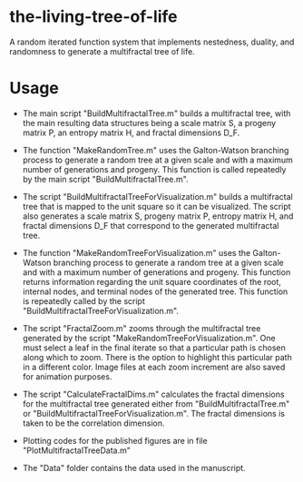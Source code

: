 # the-living-tree-of-life

A random iterated function system that implements nestedness, duality, and randomness to generate a multifractal tree of life.

# Usage

* The main script "BuildMultifractalTree.m" builds a multifractal tree, with the main resulting data structures being a scale matrix S, a progeny matrix P, an entropy matrix H, and fractal dimensions D_F.

* The function "MakeRandomTree.m" uses the Galton-Watson branching process to generate a random tree at a given scale and with a maximum number of generations and progeny. This function is called repeatedly by the main script "BuildMultifractalTree.m".

* The script "BuildMultifractalTreeForVisualization.m" builds a multifractal tree that is mapped to the unit square so it can be visualized. The script also generates a scale matrix S, progeny matrix P, entropy matrix H, and fractal dimensions D_F that correspond to the generated multifractal tree.

* The function "MakeRandomTreeForVisualization.m" uses the Galton-Watson branching process to generate a random tree at a given scale and with a maximum number of generations and progeny. This function returns information regarding the unit square coordinates of the root, internal nodes, and terminal nodes of the generated tree. This function is repeatedly called by the script "BuildMultifractalTreeForVisualization.m".

* The script "FractalZoom.m" zooms through the multifractal tree generated by the script "MakeRandomTreeForVisualization.m". One must select a leaf in the final iterate so that a particular path is chosen along which to zoom. There is the option to highlight this particular path in a different color. Image files at each zoom increment are also saved for animation purposes.

* The script "CalculateFractalDims.m" calculates the fractal dimensions for the multifractal tree generated either from "BuildMultifractalTree.m" or "BuildMultifractalTreeForVisualization.m". The fractal dimensions is taken to be the correlation dimension.

* Plotting codes for the published figures are in file "PlotMultifractalTreeData.m"

* The "Data" folder contains the data used in the manuscript. 
